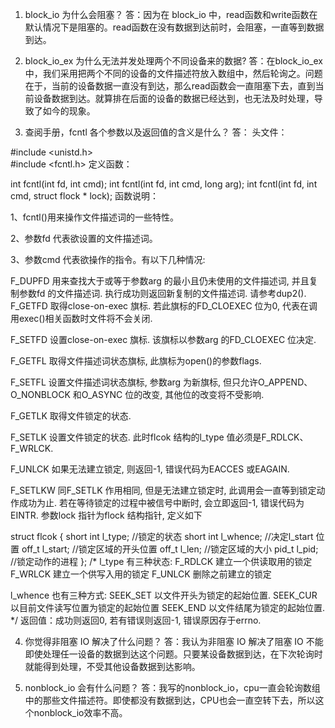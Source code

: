 1. block_io 为什么会阻塞？
答：因为在 block_io 中，read函数和write函数在默认情况下是阻塞的。read函数在没有数据到达前时，会阻塞，一直等到数据到达。

2. block_io_ex 为什么无法并发处理两个不同设备来的数据?
答：在block_io_ex中，我们采用把两个不同的设备的文件描述符放入数组中，然后轮询之。问题在于，当前的设备数据一直没有到达，那么read函数会一直阻塞下去，直到当前设备数据到达。就算排在后面的设备的数据已经达到，也无法及时处理，导致了如今的现象。

3. 查阅手册，fcntl 各个参数以及返回值的含义是什么？
答： 头文件：

#include <unistd.h>    
#include <fcntl.h>
定义函数：

int fcntl(int fd, int cmd);
int fcntl(int fd, int cmd, long arg);
int fcntl(int fd, int cmd, struct flock * lock);
函数说明：

1、fcntl()用来操作文件描述词的一些特性。

2、参数fd 代表欲设置的文件描述词。

3、参数cmd 代表欲操作的指令。有以下几种情况:

F_DUPFD 用来查找大于或等于参数arg 的最小且仍未使用的文件描述词, 并且复制参数fd 的文件描述词. 执行成功则返回新复制的文件描述词. 请参考dup2(). F_GETFD 取得close-on-exec 旗标. 若此旗标的FD_CLOEXEC 位为0, 代表在调用exec()相关函数时文件将不会关闭.

F_SETFD 设置close-on-exec 旗标. 该旗标以参数arg 的FD_CLOEXEC 位决定.

F_GETFL 取得文件描述词状态旗标, 此旗标为open()的参数flags.

F_SETFL 设置文件描述词状态旗标, 参数arg 为新旗标, 但只允许O_APPEND、O_NONBLOCK 和O_ASYNC 位的改变, 其他位的改变将不受影响.

F_GETLK 取得文件锁定的状态.

F_SETLK 设置文件锁定的状态. 此时flcok 结构的l_type 值必须是F_RDLCK、F_WRLCK.

F_UNLCK 如果无法建立锁定, 则返回-1, 错误代码为EACCES 或EAGAIN.

F_SETLKW 同F_SETLK 作用相同, 但是无法建立锁定时, 此调用会一直等到锁定动作成功为止. 若在等待锁定的过程中被信号中断时, 会立即返回-1, 错误代码为EINTR. 参数lock 指针为flock 结构指针, 定义如下

struct flcok
{
    short int l_type; //锁定的状态
    short int l_whence; //决定l_start 位置
    off_t l_start; //锁定区域的开头位置
    off_t l_len; //锁定区域的大小
    pid_t l_pid; //锁定动作的进程
};
/*
l_type 有三种状态:
    F_RDLCK 建立一个供读取用的锁定
    F_WRLCK 建立一个供写入用的锁定
    F_UNLCK 删除之前建立的锁定

l_whence 也有三种方式:
    SEEK_SET 以文件开头为锁定的起始位置.
    SEEK_CUR 以目前文件读写位置为锁定的起始位置
    SEEK_END 以文件结尾为锁定的起始位置.
    */
返回值：成功则返回0, 若有错误则返回-1, 错误原因存于errno.

4. 你觉得非阻塞 IO 解决了什么问题？
答：我认为非阻塞 IO 解决了阻塞 IO 不能即使处理任一设备的数据到达这个问题。只要某设备数据到达，在下次轮询时就能得到处理，不受其他设备数据到达影响。

5. nonblock_io 会有什么问题？
答：我写的nonblock_io，cpu一直会轮询数组中的那些文件描述符。即使都没有数据到达，CPU也会一直空转下去，所以这个nonblock_io效率不高。
